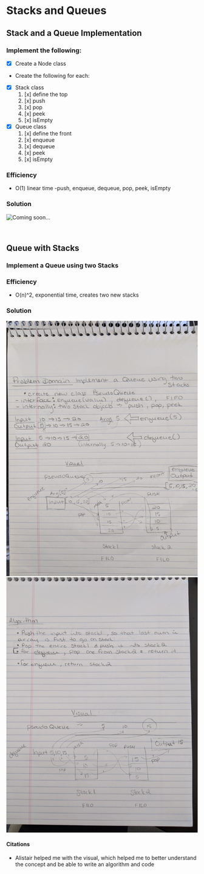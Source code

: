 # Stacks and Queues

## Stack and a Queue Implementation

### Implement the following:
- [x] Create a Node class
- Create the following for each:
- [x] Stack class
  1. [x] define the top
  2. [x] push
  3. [x] pop
  4. [x] peek
  5. [x] isEmpty
- [x] Queue class
  1. [x] define the front 
  2. [x] enqueue
  3. [x] dequeue
  4. [x] peek
  5. [x] isEmpty

### Efficiency
- O(1) linear time -push, enqueue, dequeue, pop, peek, isEmpty

### Solution
![Coming soon...]()

<br>

## Queue with Stacks

### Implement a Queue using two Stacks

### Efficiency
- O(n)^2, exponential time, creates two new stacks
### Solution
![Algorithm](./queuewithstacks1.jpg)
![Problem domain](./queuewithstacks2.jpg)

#### Citations
- Alistair helped me with the visual, which helped me to better understand the concept and be able to write an algorithm and code
